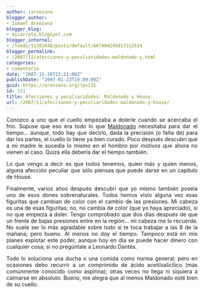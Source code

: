 ```yaml
---
author: iarenzana
blogger_author:
- Ismael Arenzana
blogger_blog:
- micarreta.blogspot.com
blogger_internal:
- /feeds/11302648/posts/default/467494245017152619
blogger_permalink:
- /2007/11/afecciones-y-peculiaridades-maldonado-y.html
categories:
- comentario
date: "2007-11-20T21:11:00Z"
publishDate: "2097-01-23T19:09:00Z"
guid: https://arenzana.org/?p=131
id: 131
title: Afecciones y peculiaridades. Maldonado y House.
url: /2007/11/afecciones-y-peculiaridades-maldonado-y-house/
---
```

<p style="text-align: justify;">
  <p style="text-align: justify;">
    Conozco a uno que el cuello empezaba a dolerle cuando se acercaba el frío. Supuse que eso era todo lo que <a href="http://www.rtve.es/tve/informa/fichas/jamaldonado.html">Maldonado</a> necesitaba para dar el tiempo&#8230; aunque, todo hay que decirlo, dada la precisión (o falta de) para dar los partes, el cuello lo tiene ya bien curado. Poco después descubrí que a mi madre le sucedía lo mismo en el hombro por motivos que ahora no vienen al caso. Quizá ella debería dar el tiempo también.
  </p>
  
  <p style="text-align: justify;">
    Lo que vengo a decir es que todos tenemos, quien más y quien menos, alguna afección peculiar que sólo piensas que puede darse en un capítulo de House.
  </p>
  
  <p style="text-align: justify;">
    Finalmente, varios años después descubrí que yo mismo también poseía uno de esos dones sobrenaturales. Todos hemos visto alguna vez esas figuritas que cambian de color con el cambio de las presiones. Mi cabeza es una de esas figuritas; no, no cambia de color (que yo haya apreciado), si no que empieza a doler. Tengo comprobado que dos días después de que un frente de bajas presiones entre en la región&#8230; mi cabeza me lo recuerda. No suele ser lo más agradable sobre todo si te toca trabajar a las 8 de la mañana; pero bueno. Al menos no doy el tiempo. Tampoco está en mis planes explotar este poder, aunque hoy en día se puede hacer dinero con cualquier cosa; si no pregúntale a Leonardo Dantés.
  </p>
  
  <p style="text-align: justify;">
    Todo lo soluciona una ducha o una comida como norma general; pero en ocasiones debo recurrir a un comprimido de ácido acetilsalicílico (más comúnmente conocido como aspirina); otras veces no llega ni siquiera a calmarse en absoluto. Bueno, me alegra que al menos Maldonado esté bien de su cuello.
  </p>
